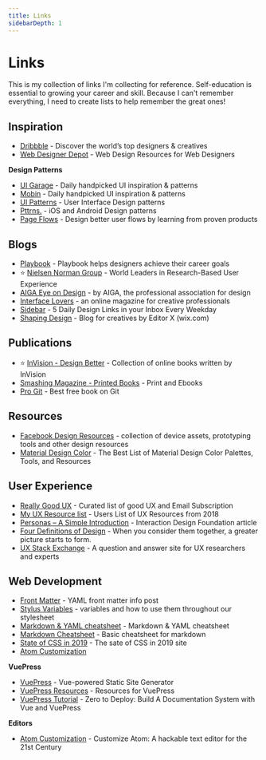 ```yaml
---
title: Links
sidebarDepth: 1
---
```


# Links

This is my collection of links I'm collecting for reference. Self-education is essential to growing your career and skill. Because I can't remember everything, I need to create lists to help remember the great ones!

##  Inspiration

* [Dribbble](https://dribbble.com/) - Discover the world’s top designers & creatives
* [Web Designer Depot](https://www.webdesignerdepot.com/) - Web Design Resources for Web Designers

**Design Patterns**

* [UI Garage](https://uigarage.net/) - Daily handpicked UI inspiration & patterns
* [Mobin](https://mobbin.design/) - Daily handpicked UI inspiration & patterns
* [UI Patterns](https://ui-patterns.com/) - User Interface Design patterns
* [Pttrns.](https://pttrns.com/) - iOS and Android Design patterns
* [Page Flows](https://pageflows.com/) - Design better user flows by learning from proven products

## Blogs

* [Playbook](https://askplaybook.com/) - Playbook helps designers achieve their career goals
* ⭐ [Nielsen Norman Group](https://www.nngroup.com/) - World Leaders in Research-Based User Experience
* [AIGA Eye on Design](https://eyeondesign.aiga.org/) - by AIGA, the professional association for design
* [Interface Lovers](https://interfacelovers.com/) - an online magazine for creative professionals
* [Sidebar](https://sidebar.io/) - 5 Daily Design Links in your Inbox Every Weekday
* [Shaping Design](https://www.editorx.com/shaping-design) - Blog for creatives by Editor X \(wix.com\)

## Publications

* ⭐ [InVision - Design Better](https://www.designbetter.co/books) - Collection of online books written by InVision
* [Smashing Magazine - Printed Books](https://www.smashingmagazine.com/printed-books/) - Print and Ebooks
* [Pro Git](https://git-scm.com/book/en/v2) - Best free book on Git

 

## Resources

* [Facebook Design Resources](https://facebook.design/toolsandresources/) - collection of device assets, prototyping tools and other design resources
* [Material Design Color](https://medium.muz.li/the-best-list-of-material-design-color-palettes-tools-and-resources-f71b04a3d60b) - The Best List of Material Design Color Palettes, Tools, and Resources

## User Experience

* [Really Good UX](https://www.reallygoodux.io/) - Curated list of good UX and Email Subscription
* [My UX Resource list](https://blog.prototypr.io/my-ux-resource-list-96ab9e36ac24) - Users List of UX Resources from 2018
* [Personas – A Simple Introduction](https://www.interaction-design.org/literature/article/personas-why-and-how-you-should-use-them) - Interaction Design Foundation article
* [Four Definitions of Design](https://uxdesign.cc/four-definitions-of-design-9e107fb057c5) - When you consider them together, a greater picture starts to form.
* [UX Stack Exchange](https://ux.stackexchange.com/) - A question and answer site for UX researchers and experts

## Web Development

* [Front Matter](https://jekyllrb.com/docs/front-matter/) - YAML front matter info post
* [Stylus Variables](https://stylus-lang.com/docs/variables.html) - variables and how to use them throughout our stylesheet
* [Markdown & YAML cheatsheet](https://learn-the-web.algonquindesign.ca/topics/markdown-yaml-cheat-sheet/) - Markdown & YAML cheatsheet
* [Markdown Cheatsheet](https://github.com/adam-p/markdown-here/wiki/Markdown-Cheatsheet) - Basic cheatsheet for markdown
* [State of CSS in 2019](https://2019.stateofcss.com/) - The sate of CSS in 2019 site
* [Atom Customization](https://flight-manual.atom.io/using-atom/sections/basic-customization/)

**VuePress**

* [VuePress](https://vuepress.vuejs.org/) - Vue-powered Static Site Generator
* [VuePress Resources](https://github.com/vuepressjs/awesome-vuepress#resources) - Resources for VuePress
* [VuePress Tutorial](https://github.com/vuepressjs/awesome-vuepress#resources) - Zero to Deploy: Build A Documentation System with Vue and VuePress

**Editors**

* [Atom Customization](https://flight-manual.atom.io/using-atom/sections/basic-customization/) - Customize Atom: A hackable text editor for the 21st Century

